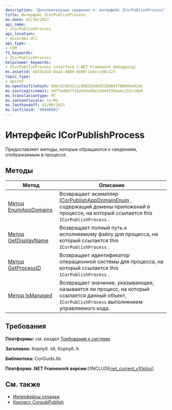 ```yaml
---
description: 'Дополнительные сведения о: интерфейс ICorPublishProcess'
title: Интерфейс ICorPublishProcess
ms.date: 03/30/2017
api_name:
- ICorPublishProcess
api_location:
- mscordbi.dll
api_type:
- COM
f1_keywords:
- ICorPublishProcess
helpviewer_keywords:
- ICorPublishProcess interface [.NET Framework debugging]
ms.assetid: 6d1dc41b-8aa2-4889-bb00-1cbccc00c123
topic_type:
- apiref
ms.openlocfilehash: 8dbc619d33c2c9b625dde852948dff00b5be926e
ms.sourcegitcommit: ddf7edb67715a5b9a45e3dd44536dabc153c1de0
ms.translationtype: MT
ms.contentlocale: ru-RU
ms.lasthandoff: 02/06/2021
ms.locfileid: "99800881"
---
```

# <a name="icorpublishprocess-interface"></a>Интерфейс ICorPublishProcess

Предоставляет методы, которые обращаются к сведениям, отображаемым в процессе.  
  
## <a name="methods"></a>Методы  
  
|Метод|Описание|  
|------------|-----------------|  
|[Метод EnumAppDomains](icorpublishprocess-enumappdomains-method.md)|Возвращает экземпляр [ICorPublishAppDomainEnum](icorpublishappdomainenum-interface.md) , содержащий домены приложений в процессе, на который ссылается this `ICorPublishProcess` .|  
|[Метод GetDisplayName](icorpublishprocess-getdisplayname-method.md)|Возвращает полный путь к исполняемому файлу для процесса, на который ссылается this `ICorPublishProcess` .|  
|[Метод GetProcessID](icorpublishprocess-getprocessid-method.md)|Возвращает идентификатор операционной системы для процесса, на который ссылается this `ICorPublishProcess` .|  
|[Метод IsManaged](icorpublishprocess-ismanaged-method.md)|Возвращает значение, указывающее, называется ли процесс, на который ссылается данный объект, `ICorPublishProcess` выполнением управляемого кода.|  
  
## <a name="requirements"></a>Требования  

 **Платформы:** см. раздел [Требования к системе](../../get-started/system-requirements.md).  
  
 **Заголовок:** Корпуб. idl, Корпуб. h  
  
 **Библиотека:** CorGuids.lib  
  
 **Платформа .NET Framework версии:**[!INCLUDE[net_current_v10plus](../../../../includes/net-current-v10plus-md.md)]  
  
## <a name="see-also"></a>См. также

- [Интерфейсы отладки](debugging-interfaces.md)
- [Кокласс CorpubPublish](corpubpublish-coclass.md)
